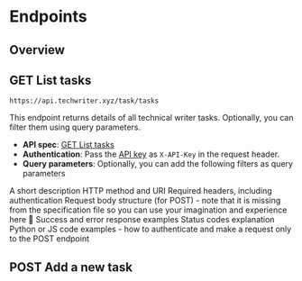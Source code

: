 # Endpoints

## Overview

## GET List tasks

```
https://api.techwriter.xyz/task/tasks
```
This endpoint returns details of all technical writer tasks. Optionally, you can filter them using query parameters.

- **API spec**: [GET List tasks](06-open-api-spec.yaml#getTasks)
- **Authentication**: Pass the [API key](03-authentication.md) as `X-API-Key` in the request header.
- **Query parameters**: Optionally, you can add the following filters as query parameters


A short description
HTTP method and URI
Required headers, including authentication
Request body structure (for POST) - note that it is missing from the specification file so you can use your imagination and experience here 🙂
Success and error response examples
Status codes explanation
Python or JS code examples - how to authenticate and make a request only to the POST endpoint

## POST Add a new task